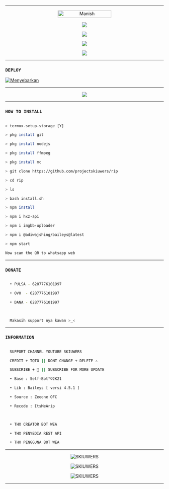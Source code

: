 ------

<p align="center"> <a href="SKIUWERS"><img width="170px" height="24" src="https://komarev.com/ghpvc/?username=projectskiuwers&label=PROFILE%20VISITORS&color= green&style=flat-square" alt="Manish" /></a> </p>

<p align="center"> <a href="https://wa.me/+6287776101997"><img src="https://img.shields.io/badge/WhatsApp-25D366?style=for- the-badge&logo=whatsapp&logoColor=white " /></a>

<p align="center"> <a href="https://t.me/skiuwers"><img src="https://img.shields.io/badge/Telegram-%230088cc.svg?&style= for-the-badge&logo=telegram&logoColor=white" /></a><br>

  

<p align="center"> <a href="https://youtu.be/zZZPCZLY2sk"><img src="https://img.shields.io/badge/YouTube-skiuwers-ff0000?style=for -the-badge&logo=youtube&logoColor= ff0000&link=https://youtube.com/channel/UCy1HDX_AtOQqt1efnP4HseA" /></a>

<p align="center"> <a href="https://youtube.com/channel/UCy1HDX_AtOQqt1efnP4HseA"><img src="https://img.shields.io/youtube/channel/subscribers/UCy1HDX_AtOQqt1efnP4HseA?style =social" /></a><br>

-------

### ```DEPLOY```

[![Menyebarkan](https://www.herokucdn.com/deploy/button.svg)](https://heroku.com/deploy?template=https://github.com/projectskiuwers/rip/)

-------

<p align="center">

  <img src="https://b.top4top.io/p_2082g2it21.jpg" />

</p>

------

### ```HOW TO INSTALL```

```bash

> termux-setup-storage [Y]

> pkg install git

> pkg install nodejs

> pkg install ffmpeg

> pkg install mc

> git clone https://github.com/projectskiuwers/rip

> cd rip

> ls

> bash install.sh 

> npm install

> npm i hxz-api

> npm i imgbb-uploader

> npm i @adiwajshing/baileys@latest

> npm start

Now scan the QR to whatsapp web

```

------

### ```DONATE```

```bash

  • PULSA - 6287776101997

  • OVO  - 6287776101997

  • DANA - 6287776101997

  

  Makasih support nya kawan >_<

```

-------

### ```INFORMATION```

```bash

  SUPPORT CHANNEL YOUTUBE SKIUWERS

  CREDIT + TQTO || ️DONT CHANGE + DELETE ⚠️

  SUBSCRIBE + 🔔 || SUBSCRIBE FOR MORE UPDATE

  • Base : Self-Bot°©2K21

  • Lib : Baileys [ versi 4.5.1 ]

  • Source : Zeeone OFC

  • Recode : ItsMeArip 

  

  • THX CREATOR BOT WEA

  • THX PENYEDIA REST API

  • THX PENGGUNA BOT WEA

```

------

<div align="center">

<p> <img align="center" src="https://github-readme-stats.vercel.app/api?username=projectskiuwers&show_icons=true&theme=nightowl" alt="SKIUWERS" /></p>

  

<p> <img align="center" src="https://github-readme-streak-stats.herokuapp.com/?user=projectskiuwers&theme=nightowl" alt="SKIUWERS" /></p>

<p> <img align="center" src="https://github-readme-stats.vercel.app/api/top-langs/?username=projectskiuwers&theme=algolia&layout=compact&langs_count=10&hide_border=true&show_icons=true" alt="SKIUWERS"/p><br> 

------



